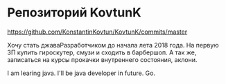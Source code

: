 # Репозиторий KovtunK

https://github.com/KonstantinKovtun/KovtunK/commits/master

Хочу стать джаваРазработчиком до начала лета 2018 года. На первую ЗП купить гироскутер, смузи и сходить в барбершоп.
А так же, записаться на курсы прокачки внутреннего состояния, аклони.

I am learing java. I'll be java developer in future. Go.